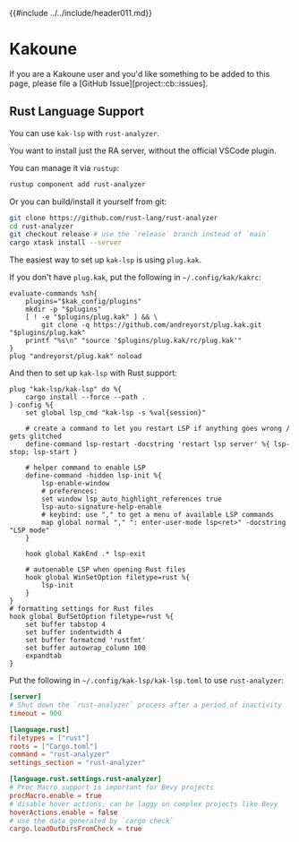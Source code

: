 {{#include ../../include/header011.md}}

# Kakoune

If you are a Kakoune user and you'd like something to be added to this page,
please file a [GitHub Issue][project::cb::issues].

## Rust Language Support

You can use `kak-lsp` with `rust-analyzer`.

You want to install just the RA server, without the official VSCode plugin.

You can manage it via `rustup`:

```sh
rustup component add rust-analyzer
```

Or you can build/install it yourself from git:

```sh
git clone https://github.com/rust-lang/rust-analyzer
cd rust-analyzer
git checkout release # use the `release` branch instead of `main`
cargo xtask install --server
```

The easiest way to set up `kak-lsp` is using `plug.kak`.

If you don't have `plug.kak`, put the following in `~/.config/kak/kakrc`:

```kak
evaluate-commands %sh{
    plugins="$kak_config/plugins"
    mkdir -p "$plugins"
    [ ! -e "$plugins/plug.kak" ] && \
        git clone -q https://github.com/andreyorst/plug.kak.git "$plugins/plug.kak"
    printf "%s\n" "source '$plugins/plug.kak/rc/plug.kak'"
}
plug "andreyorst/plug.kak" noload
```

And then to set up `kak-lsp` with Rust support:

```kak
plug "kak-lsp/kak-lsp" do %{
    cargo install --force --path .
} config %{
    set global lsp_cmd "kak-lsp -s %val{session}"

    # create a command to let you restart LSP if anything goes wrong / gets glitched
    define-command lsp-restart -docstring 'restart lsp server' %{ lsp-stop; lsp-start }

    # helper command to enable LSP
    define-command -hidden lsp-init %{
        lsp-enable-window
        # preferences:
        set window lsp_auto_highlight_references true
        lsp-auto-signature-help-enable
        # keybind: use "," to get a menu of available LSP commands
        map global normal "," ": enter-user-mode lsp<ret>" -docstring "LSP mode"
    }

    hook global KakEnd .* lsp-exit

    # autoenable LSP when opening Rust files
    hook global WinSetOption filetype=rust %{
        lsp-init
    }
}
# formatting settings for Rust files
hook global BufSetOption filetype=rust %{
    set buffer tabstop 4
    set buffer indentwidth 4
    set buffer formatcmd 'rustfmt'
    set buffer autowrap_column 100
    expandtab
}
```

Put the following in `~/.config/kak-lsp/kak-lsp.toml` to use `rust-analyzer`:

```toml
[server]
# Shut down the `rust-analyzer` process after a period of inactivity
timeout = 900

[language.rust]
filetypes = ["rust"]
roots = ["Cargo.toml"]
command = "rust-analyzer"
settings_section = "rust-analyzer"

[language.rust.settings.rust-analyzer]
# Proc Macro support is important for Bevy projects
procMacro.enable = true
# disable hover actions, can be laggy on complex projects like Bevy
hoverActions.enable = false
# use the data generated by `cargo check`
cargo.loadOutDirsFromCheck = true
```

